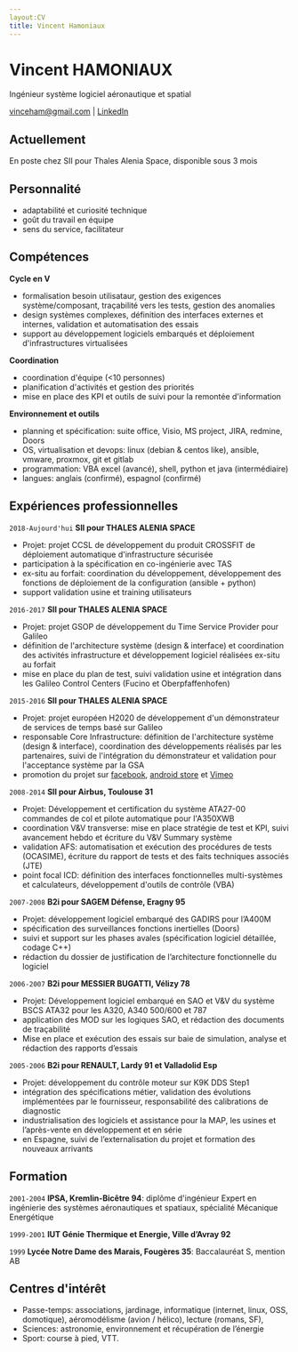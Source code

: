 ```yaml
---
layout:CV
title: Vincent Hamoniaux
---
```

# Vincent HAMONIAUX
Ingénieur système logiciel aéronautique et spatial

<div id="webaddress">
<a href="vinceham@gmail.com">vinceham@gmail.com</a>
| <a href="https://fr.linkedin.com/in/vincent-hamoniaux-a54255112">LinkedIn</a>
</div>


## Actuellement

En poste chez SII pour Thales Alenia Space, disponible sous 3 mois

##  Personnalité
- adaptabilité et curiosité technique
- goût du travail en équipe
- sens du service, facilitateur

## Compétences
__Cycle en V__

- formalisation besoin utilisataur, gestion des exigences système/composant, traçabilité vers les tests, gestion des anomalies
- design systèmes complexes, définition des interfaces externes et internes, validation et automatisation des essais
- support au développement logiciels embarqués et déploiement d'infrastructures virtualisées

__Coordination__

- coordination d'équipe (<10 personnes)
- planification d'activités et gestion des priorités
- mise en place des KPI et outils de suivi pour la remontée d'information

__Environnement et outils__

- planning et spécification: suite office, Visio, MS project, JIRA, redmine, Doors
- OS, virtualisation et devops: linux (debian & centos like), ansible, vmware, proxmox, git et gitlab
- programmation: VBA excel (avancé), shell, python et java (intermédiaire)
- langues: anglais (confirmé), espagnol (confirmé)

## Expériences professionnelles

`2018-Aujourd'hui`
__SII pour THALES ALENIA SPACE__

- Projet: projet CCSL de développement du produit CROSSFIT de déploiement automatique d'infrastructure sécurisée
 - participation à la spécification en co-ingénierie avec TAS
 - ex-situ au forfait: coordination du développement, développement des fonctions de déploiement de la configuration (ansible + python)
 - support validation usine et training utilisateurs

`2016-2017`
__SII pour THALES ALENIA SPACE__

- Projet: projet GSOP de développement du Time Service Provider pour Galileo
 - définition de l'architecture système (design & interface) et coordination des activités infrastructure et développement logiciel réalisées ex-situ au forfait
 - mise en place du plan de test, suivi validation usine et intégration dans les Galileo Control Centers (Fucino et Oberpfaffenhofen)

`2015-2016`
__SII pour THALES ALENIA SPACE__

- Projet: projet européen H2020 de développement d'un démonstrateur de services de temps basé sur Galileo
 - responsable Core Infrastructure: définition de l'architecture système (design & interface), coordination des développements réalisés par les partenaires, suivi de l'intégration du démonstrateur et validation pour l'acceptance système par la GSA
 - promotion du projet sur [facebook](https://www.facebook.com/demetratime), [android store](https://play.google.com/store/apps/details?id=eu.demetratime.demetra) et [Vimeo](https://vimeo.com/185464126)

`2008-2014`
__SII pour Airbus, Toulouse 31__

- Projet: Développement et certification du système ATA27-00 commandes de col et pilote automatique pour l'A350XWB
 - coordination V&V transverse: mise en place stratégie de test et KPI, suivi avancement hebdo et écriture du V&V Summary système
 - validation AFS: automatisation et exécution des procédures de tests (OCASIME), écriture du rapport de tests et des faits techniques associés (JTE)
 - point focal ICD: définition des interfaces fonctionnelles multi-systèmes et calculateurs, développement d'outils de contrôle (VBA)

`2007-2008`
__B2i pour SAGEM Défense, Eragny 95__

- Projet: développement logiciel embarqué des GADIRS pour l’A400M
 - spécification des surveillances fonctions inertielles (Doors)
 - suivi et support sur les phases avales (spécification logiciel détaillée, codage C++)
 - rédaction du dossier de justification de l’architecture fonctionnelle du logiciel

`2006-2007`
__B2i pour MESSIER BUGATTI, Vélizy 78__

- Projet: Développement logiciel embarqué en SAO et V&V du système BSCS ATA32 pour les A320, A340 500/600 et 787 
 - application des MOD sur les logiques SAO, et rédaction des documents de traçabilité
 - Mise en place et exécution des essais sur baie de simulation, analyse et rédaction des rapports d’essais

`2005-2006`
__B2i pour RENAULT, Lardy 91 et Valladolid Esp__

- Projet: développement du contrôle moteur sur K9K DDS Step1
 - intégration des spécifications métier, validation des évolutions implémentées par le fournisseur, responsabilité des calibrations de diagnostic
 - industrialisation des logiciels et assistance pour la MAP, les usines et l’après-vente en développement et en série
 - en Espagne, suivi de l’externalisation du projet et formation des nouveaux arrivants


## Formation

`2001-2004`
__IPSA, Kremlin-Bicêtre 94__: diplôme d'ingénieur Expert en ingénierie des systèmes aéronautiques et spatiaux, spécialité Mécanique Energétique

`1999-2001`
__IUT Génie Thermique et Energie, Ville d’Avray 92__

`1999`
__Lycée Notre Dame des Marais, Fougères 35__: Baccalauréat S, mention AB


## Centres d'intérêt

- Passe-temps: associations, jardinage, informatique (internet, linux, OSS, domotique), aéromodélisme (avion / hélico), lecture (romans, SF),
- Sciences: astronomie, environnement et récupération de l’énergie
- Sport: course à pied, VTT.


<!-- ### Footer

Last updated: Août 2018 -->


